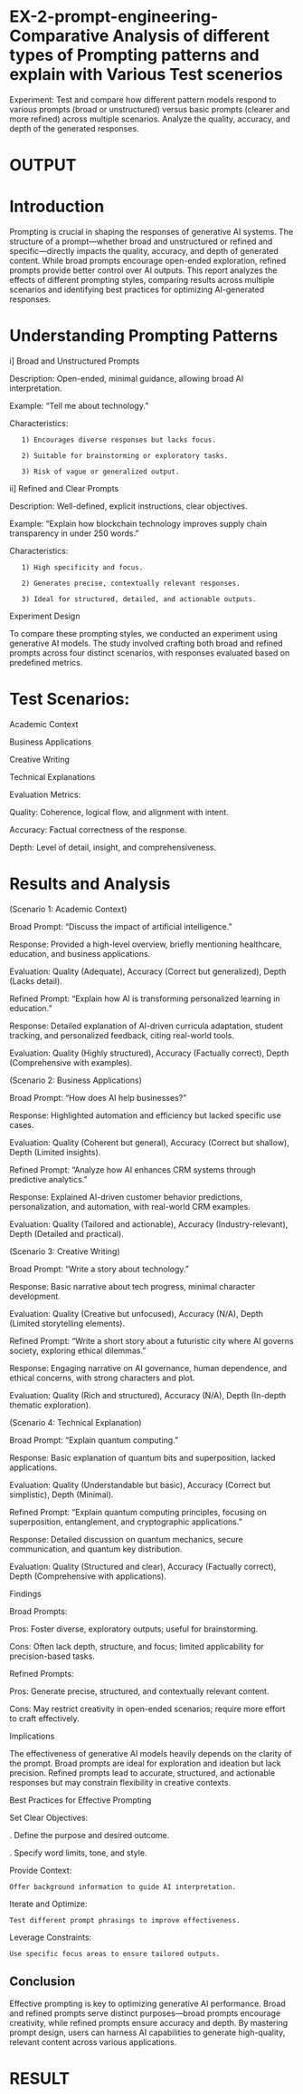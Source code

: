 # EX-2-prompt-engineering-Comparative Analysis of different types of Prompting patterns and explain with Various Test scenerios

Experiment:
Test and compare how different pattern models respond to various prompts (broad or unstructured) versus basic prompts (clearer and more refined) across multiple scenarios. 
     Analyze the quality, accuracy, and depth of the generated responses.

# OUTPUT

# Introduction
   Prompting is crucial in shaping the responses of generative AI systems. The structure of a prompt—whether broad and unstructured or refined and specific—directly impacts the quality, accuracy, and depth of generated content. While broad prompts encourage open-ended exploration, refined prompts provide better control over AI outputs. This report analyzes the effects of different prompting styles, comparing results across multiple scenarios and identifying best practices for optimizing AI-generated responses.

# Understanding Prompting Patterns

i] Broad and Unstructured Prompts

   Description: Open-ended, minimal guidance, allowing broad AI interpretation.

   Example: “Tell me about technology.”

   Characteristics:

       1) Encourages diverse responses but lacks focus.

       2) Suitable for brainstorming or exploratory tasks.

       3) Risk of vague or generalized output.

ii] Refined and Clear Prompts

   Description: Well-defined, explicit instructions, clear objectives.

   Example: “Explain how blockchain technology improves supply chain transparency in under 250 words.”

   Characteristics:
   
       1) High specificity and focus.

       2) Generates precise, contextually relevant responses.

       3) Ideal for structured, detailed, and actionable outputs.

Experiment Design

To compare these prompting styles, we conducted an experiment using generative AI models. The study involved crafting both broad and refined prompts across 
four distinct scenarios, with responses evaluated based on predefined metrics.

# Test Scenarios:

Academic Context

Business Applications

Creative Writing

Technical Explanations

Evaluation Metrics:

Quality: Coherence, logical flow, and alignment with intent.

Accuracy: Factual correctness of the response.

Depth: Level of detail, insight, and comprehensiveness.

# Results and Analysis

(Scenario 1: Academic Context)

Broad Prompt: “Discuss the impact of artificial intelligence.”

Response: Provided a high-level overview, briefly mentioning healthcare, education, and business applications.

Evaluation: Quality (Adequate), Accuracy (Correct but generalized), Depth (Lacks detail).

Refined Prompt: “Explain how AI is transforming personalized learning in education.”

Response: Detailed explanation of AI-driven curricula adaptation, student tracking, and personalized feedback, citing real-world tools.

Evaluation: Quality (Highly structured), Accuracy (Factually correct), Depth (Comprehensive with examples).

(Scenario 2: Business Applications)

Broad Prompt: “How does AI help businesses?”

Response: Highlighted automation and efficiency but lacked specific use cases.

Evaluation: Quality (Coherent but general), Accuracy (Correct but shallow), Depth (Limited insights).

Refined Prompt: “Analyze how AI enhances CRM systems through predictive analytics.”

Response: Explained AI-driven customer behavior predictions, personalization, and automation, with real-world CRM examples.

Evaluation: Quality (Tailored and actionable), Accuracy (Industry-relevant), Depth (Detailed and practical).

(Scenario 3: Creative Writing)

Broad Prompt: “Write a story about technology.”

Response: Basic narrative about tech progress, minimal character development.

Evaluation: Quality (Creative but unfocused), Accuracy (N/A), Depth (Limited storytelling elements).

Refined Prompt: “Write a short story about a futuristic city where AI governs society, exploring ethical dilemmas.”

Response: Engaging narrative on AI governance, human dependence, and ethical concerns, with strong characters and plot.

Evaluation: Quality (Rich and structured), Accuracy (N/A), Depth (In-depth thematic exploration).

(Scenario 4: Technical Explanation)

Broad Prompt: “Explain quantum computing.”

Response: Basic explanation of quantum bits and superposition, lacked applications.

Evaluation: Quality (Understandable but basic), Accuracy (Correct but simplistic), Depth (Minimal).

Refined Prompt: “Explain quantum computing principles, focusing on superposition, entanglement, and cryptographic applications.”

Response: Detailed discussion on quantum mechanics, secure communication, and quantum key distribution.

Evaluation: Quality (Structured and clear), Accuracy (Factually correct), Depth (Comprehensive with applications).

Findings

Broad Prompts:

Pros: Foster diverse, exploratory outputs; useful for brainstorming.

Cons: Often lack depth, structure, and focus; limited applicability for precision-based tasks.

Refined Prompts:

Pros: Generate precise, structured, and contextually relevant content.

Cons: May restrict creativity in open-ended scenarios; require more effort to craft effectively.

Implications

The effectiveness of generative AI models heavily depends on the clarity of the prompt. Broad prompts are ideal for exploration and ideation but lack precision. Refined prompts lead to accurate, structured, and actionable responses but may constrain flexibility in creative contexts.

Best Practices for Effective Prompting

Set Clear Objectives:

   . Define the purpose and desired outcome.

   . Specify word limits, tone, and style.

Provide Context:

    Offer background information to guide AI interpretation.

Iterate and Optimize:

    Test different prompt phrasings to improve effectiveness.

Leverage Constraints:

    Use specific focus areas to ensure tailored outputs.

## Conclusion

Effective prompting is key to optimizing generative AI performance. Broad and refined prompts serve distinct purposes—broad prompts encourage creativity, while refined prompts ensure accuracy and depth. By mastering prompt design, users can harness AI capabilities to generate high-quality, relevant content across various applications.

# RESULT
